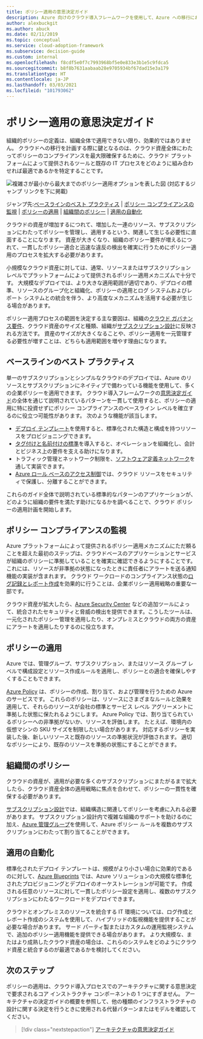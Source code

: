 ```yaml
---
title: ポリシー適用の意思決定ガイド
description: Azure 向けのクラウド導入フレームワークを使用して、Azure への移行におけるコア設計の優先度としての、ポリシー適用のサブスクリプションについて説明します。
author: alexbuckgit
ms.author: abuck
ms.date: 02/11/2019
ms.topic: conceptual
ms.service: cloud-adoption-framework
ms.subservice: decision-guide
ms.custom: internal
ms.openlocfilehash: f8cdf5e0f7c7993968bf5e0e833e3b1e5c9fdca5
ms.sourcegitcommit: b8f8b7631aabaab28e9705934bf67dad15e3a179
ms.translationtype: HT
ms.contentlocale: ja-JP
ms.lasthandoff: 03/03/2021
ms.locfileid: "101793062"
---
```

# <a name="policy-enforcement-decision-guide"></a>ポリシー適用の意思決定ガイド

組織的ポリシーの定義は、組織全体で適用できない限り、効果的ではありません。 クラウドへの移行を計画する際に鍵となるのは、クラウド資産全体にわたってポリシーのコンプライアンスを最大限確保するために、クラウド プラットフォームによって提供されるツールと既存の IT プロセスをどのように組み合わせれば最適であるかを特定することです。

![複雑さが最小から最大までのポリシー適用オプションを表した図 (対応するジャンプ リンクを下に掲載)](../../_images/decision-guides/decision-guide-policy-enforcement.png)

ジャンプ先:[ベースラインのベスト プラクティス](#baseline-best-practices) | [ポリシー コンプライアンスの監視](#policy-compliance-monitoring) | [ポリシーの適用](#policy-enforcement) | [組織間のポリシー](#cross-organization-policy) | [適用の自動化](#automated-enforcement)

クラウドの資産が増加するにつれて、増加した一連のリソース、サブスクリプションにわたってポリシーを管理し、適用するという、関連して生じる必要性に直面することになります。 資産が大きくなり、組織のポリシー要件が増えるにつれて、一貫したポリシー適合と迅速な違反の検出を確実に行うためにポリシー適用のプロセスを拡大する必要があります。

小規模なクラウド資産に対しては、通常、リソースまたはサブスクリプション レベルでプラットフォームによって提供されるポリシー適用メカニズムで十分です。 大規模なデプロイでは、より大きな適用範囲が適切であり、デプロイの標準、リソースのグループ化と組織化、ポリシーの適用とログ システムおよびレポート システムとの統合を伴う、より高度なメカニズムを活用する必要が生じる場合があります。

ポリシー適用プロセスの範囲を決定する主な要因は、組織の[クラウド ガバナンス要件](../../govern/index.md)、クラウド資産のサイズと種類、組織が[サブスクリプション設計](../subscriptions/index.md)に反映される方法です。 資産のサイズが大きくなることや、ポリシー適用を一元管理する必要性が増すことは、どちらも適用範囲を増やす理由になります。

## <a name="baseline-best-practices"></a>ベースラインのベスト プラクティス

単一のサブスクリプションとシンプルなクラウドのデプロイでは、Azure のリソースとサブスクリプションにネイティブで備わっている機能を使用して、多くの企業ポリシーを適用できます。 クラウド導入フレームワークの[意思決定ガイド](../index.md)の全体を通じて説明されているパターンを一貫して使用すると、ポリシーの適用に特に投資せずにポリシー コンプライアンスのベースライン レベルを確立するのに役立つ可能性があります。 次のような機能が該当します。

- [デプロイ テンプレート](../resource-consistency/index.md)を使用すると、標準化された構造と構成を持つリソースをプロビジョニングできます。
- [タグ付けと名前付けの標準](../resource-tagging/index.md)を導入すると、オペレーションを組織化し、会計とビジネス上の要件を支える助けになります。
- トラフィック管理とネットワーク制限を、[ソフトウェア定義ネットワーク](../software-defined-network/index.md)を通して実装できます。
- [Azure ロール ベースのアクセス制御](../identity/index.md)では、クラウド リソースをセキュリティで保護し、分離することができます。

これらのガイド全体で説明されている標準的なパターンのアプリケーションが、どのように組織の要件を満たす助けになるかを調べることで、クラウド ポリシーの適用計画を開始します。

## <a name="policy-compliance-monitoring"></a>ポリシー コンプライアンスの監視

Azure プラットフォームによって提供されるポリシー適用メカニズムにただ頼ることを超えた最初のステップは、クラウドベースのアプリケーションとサービスが組織のポリシーに準拠していることを確実に確認できるようにすることです。 これには、リソースが非準拠の状態になったときに責任者にアラートを送る通知機能の実装が含まれます。 クラウド ワークロードのコンプライアンス状態の[ログ記録とレポート作成](../logging-and-reporting/index.md)を効果的に行うことは、企業ポリシー適用戦略の重要な一部です。

クラウド資産が拡大したら、[Azure Security Center](/azure/security-center/) などの追加ツールによって、統合されたセキュリティと脅威の検出を提供できます。こうしたツールは、一元化されたポリシー管理を適用したり、オンプレミスとクラウドの両方の資産にアラートを適用したりするのに役立ちます。

## <a name="policy-enforcement"></a>ポリシーの適用

Azure では、管理グループ、サブスクリプション、またはリソース グループ レベルで構成設定とリソース作成ルールを適用し、ポリシーとの適合を確保しやすくすることもできます。

[Azure Policy](/azure/governance/policy/overview) は、ポリシーの作成、割り当て、および管理を行うための Azure のサービスです。 これらのポリシーは、リソースにさまざまなルールと効果を適用して、それらのリソースが会社の標準とサービス レベル アグリーメントに準拠した状態に保たれるようにします。 Azure Policy では、割り当てられているポリシーへの非準拠がないか、リソースを評価します。 たとえば、環境内の仮想マシンの SKU サイズを制限したい場合があります。 対応するポリシーを実装した後、新しいリソースと既存のリソースの準拠状況が評価されます。 適切なポリシーにより、既存のリソースを準拠の状態にすることができます。

## <a name="cross-organization-policy"></a>組織間のポリシー

クラウドの資産が、適用が必要な多くのサブスクリプションにまたがるまで拡大したら、クラウド資産全体の適用戦略に焦点を合わせて、ポリシーの一貫性を確保する必要があります。

[サブスクリプション設計](../subscriptions/index.md)では、組織構造に関連してポリシーを考慮に入れる必要があります。 サブスクリプション設計内で複雑な組織のサポートを助けるのに加え、[Azure 管理グループ](../../ready/azure-best-practices/organize-subscriptions.md)を使用して、Azure ポリシー ルールを複数のサブスクリプションにわたって割り当てることができます。

## <a name="automated-enforcement"></a>適用の自動化

標準化されたデプロイ テンプレートは、規模がより小さい場合に効果的であるのに対して、[Azure Blueprints](/azure/governance/blueprints/overview) では、Azure ソリューションの大規模な標準化されたプロビジョニングとデプロイのオーケストレーションが可能です。 作成される任意のリソースに対して一貫したポリシー設定を適用し、複数のサブスクリプションにわたるワークロードをデプロイできます。

クラウドとオンプレミスのリソースを統合する IT 環境については、ログ作成とレポート作成のシステムを使用して、ハイブリッドの監視機能を提供することが必要な場合があります。 サード パーティ製またはカスタムの運用監視システムで、追加のポリシー適用機能を提供できる場合があります。 より大規模な、またはより成熟したクラウド資産の場合は、これらのシステムをどのようにクラウド資産と統合するのが最適であるかを検討してください。

## <a name="next-steps"></a>次のステップ

ポリシーの適用は、クラウド導入プロセスでのアーキテクチャに関する意思決定で要求されるコア インストラクチャ コンポーネントの 1 つにすぎません。 アーキテクチャの決定ガイドの概要を参照して、他の種類のインフラストラクチャの設計に関する決定を行うときに使用される代替パターンまたはモデルを確認してください。

> [!div class="nextstepaction"]
> [アーキテクチャの意思決定ガイド](../index.md)
